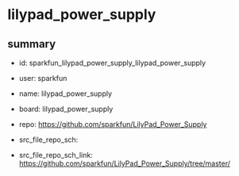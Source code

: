 # lilypad_power_supply
 
## summary 
* id: sparkfun_lilypad_power_supply_lilypad_power_supply
* user: sparkfun
* name: lilypad_power_supply
* board: lilypad_power_supply
* repo: https://github.com/sparkfun/LilyPad_Power_Supply



* src_file_repo_sch: 
* src_file_repo_sch_link: https://github.com/sparkfun/LilyPad_Power_Supply/tree/master/




